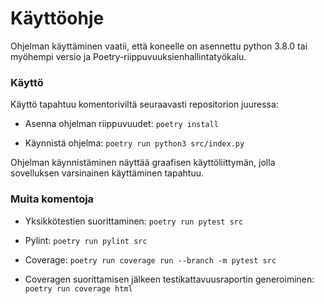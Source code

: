 # Käyttöohje

Ohjelman käyttäminen vaatii, että koneelle on asennettu python 3.8.0 tai myöhempi versio ja Poetry-riippuvuuksienhallintatyökalu.

### Käyttö

Käyttö tapahtuu komentoriviltä seuraavasti repositorion juuressa:

- Asenna ohjelman riippuvuudet:
``` poetry install ```

- Käynnistä ohjelma:
``` poetry run python3 src/index.py ```

Ohjelman käynnistäminen näyttää graafisen käyttöliittymän, jolla sovelluksen varsinainen käyttäminen tapahtuu.


### Muita komentoja

- Yksikkötestien suorittaminen:
``` poetry run pytest src ```

- Pylint:
``` poetry run pylint src ```

- Coverage:
``` poetry run coverage run --branch -m pytest src ```

- Coveragen suorittamisen jälkeen testikattavuusraportin generoiminen:
``` poetry run coverage html ```

